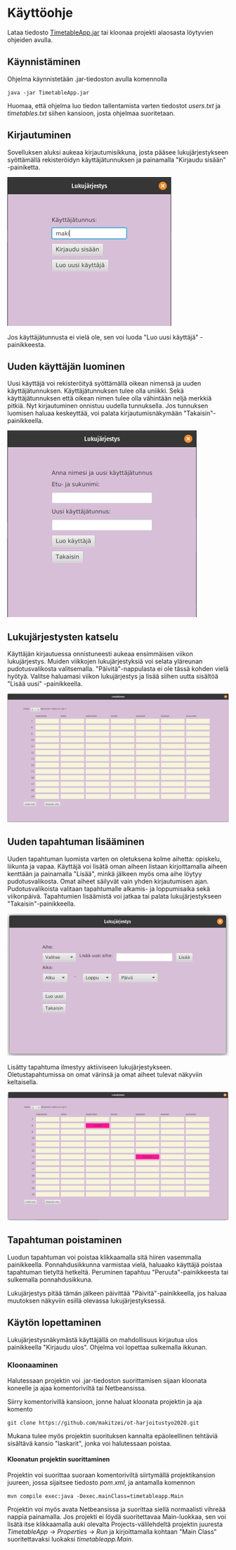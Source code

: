 # Käyttöohje
Lataa tiedosto [TimetableApp.jar](https://github.com/makitzei/ot-harjoitustyo2020/releases) tai kloonaa projekti alaosasta löytyvien ohjeiden avulla.

## Käynnistäminen
Ohjelma käynnistetään .jar-tiedoston avulla komennolla 
```
java -jar TimetableApp.jar
```
Huomaa, että ohjelma luo tiedon tallentamista varten tiedostot *users.txt* ja *timetables.txt* siihen kansioon, josta ohjelmaa suoritetaan.

## Kirjautuminen
Sovelluksen aluksi aukeaa kirjautumisikkuna, josta pääsee lukujärjestykseen syöttämällä rekisteröidyn käyttäjätunnuksen ja painamalla "Kirjaudu sisään" -painiketta.  

![kirjautuminen](https://github.com/makitzei/ot-harjoitustyo2020/blob/master/dokumentaatio/kuvat/kirjautuminen.png)  

Jos käyttäjätunnusta ei vielä ole, sen voi luoda "Luo uusi käyttäjä" -painikkeesta.  

## Uuden käyttäjän luominen
Uusi käyttäjä voi rekisteröityä syöttämällä oikean nimensä ja uuden käyttäjätunnuksen. Käyttäjätunnuksen tulee olla uniikki. Sekä käyttäjätunnuksen että oikean nimen tulee olla vähintään neljä merkkiä pitkiä. Nyt kirjautuminen onnistuu uudella tunnuksella. Jos tunnuksen luomisen haluaa keskeyttää, voi palata kirjautumisnäkymään "Takaisin"-painikkeella.  

![kayttajan_luominen](https://github.com/makitzei/ot-harjoitustyo2020/blob/master/dokumentaatio/kuvat/register.png)

## Lukujärjestysten katselu
Käyttäjän kirjautuessa onnistuneesti aukeaa ensimmäisen viikon lukujärjestys. Muiden viikkojen lukujärjestyksiä voi selata yläreunan pudotusvalikosta valitsemalla. "Päivitä"-nappulasta ei ole tässä kohden vielä hyötyä. Valitse haluamasi viikon lukujärjestys ja lisää siihen uutta sisältöä "Lisää uusi" -painikkeella. 

![lukkari1](https://github.com/makitzei/ot-harjoitustyo2020/blob/master/dokumentaatio/kuvat/lukujarjestys.png)  

## Uuden tapahtuman lisääminen
Uuden tapahtuman luomista varten on oletuksena kolme aihetta: opiskelu, liikunta ja vapaa. Käyttäjä voi lisätä oman aiheen listaan kirjoittamalla aiheen kenttään ja painamalla "Lisää", minkä jälkeen myös oma aihe löytyy pudotusvalikosta. Omat aiheet säilyvät vain yhden kirjautumisen ajan. Pudotusvalikoista valitaan tapahtumalle alkamis- ja loppumisaika sekä viikonpäivä. Tapahtumien lisäämistä voi jatkaa tai palata lukujärjestykseen "Takaisin"-painikkeella. 

![addsubject](https://github.com/makitzei/ot-harjoitustyo2020/blob/master/dokumentaatio/kuvat/addsubject.png)  

Lisätty tapahtuma ilmestyy aktiiviseen lukujärjestykseen. Oletustapahtumissa on omat värinsä ja omat aiheet tulevat näkyviin keltaisella. 

![lukkari2](https://github.com/makitzei/ot-harjoitustyo2020/blob/master/dokumentaatio/kuvat/lukujarjestys2.png)  

## Tapahtuman poistaminen

Luodun tapahtuman voi poistaa klikkaamalla sitä hiiren vasemmalla painikkeella. Ponnahdusikkunna varmistaa vielä, haluaako käyttäjä poistaa tapahtuman tietyltä hetkeltä. Peruminen tapahtuu "Peruuta"-painikkeesta tai sulkemalla ponnahdusikkuna. 


Lukujärjestys pitää tämän jälkeen päivittää "Päivitä"-painikkeella, jos haluaa muutoksen näkyviin esillä olevassa lukujärjestyksessä.  

## Käytön lopettaminen

Lukujärjestysnäkymästä käyttäjällä on mahdollisuus kirjautua ulos painikkeella "Kirjaudu ulos". Ohjelma voi lopettaa sulkemalla ikkunan.


### Kloonaaminen
Halutessaan projektin voi .jar-tiedoston suorittamisen sijaan kloonata koneelle ja ajaa komentoriviltä tai Netbeansissa.
  
Siirry komentorivillä kansioon, jonne haluat kloonata projektin ja aja komento  
```
git clone https://github.com/makitzei/ot-harjoitustyo2020.git
```
Mukana tulee myös projektin suorituksen kannalta epäoleellinen tehtäviä sisältävä kansio "laskarit", jonka voi halutessaan poistaa.  

#### Kloonatun projektin suorittaminen
Projektin voi suorittaa suoraan komentoriviltä siirtymällä projektikansion juureen, jossa sijaitsee tiedosto *pom.xml*, ja antamalla komennon  
```
mvn compile exec:java -Dexec.mainClass=timetableapp.Main
```
Projektin voi myös avata Netbeansissa ja suorittaa siellä normaalisti vihreää nappia painamalla. Jos projekti ei löydä suoritettavaa Main-luokkaa, sen voi lisätä itse klikkaamalla auki olevalta Projects-välilehdeltä projektin juuresta *TimetableApp -> Properties -> Run* ja kirjoittamalla kohtaan "Main Class" suoritettavaksi luokaksi *timetableapp.Main*.
